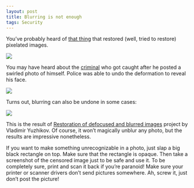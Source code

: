 ```yaml
---
layout: post
title: Blurring is not enough
tags: Security
---
```


You’ve probably heard of [that thing](https://colab.research.google.com/github/tg-bomze/Face-Depixelizer/blob/master/Face_Depixelizer_Eng.ipynb) that restored (well, tried to restore) pixelated images.

![](/img/2020/restore-pixels.webp)

You may have heard about the [criminal](https://en.wikipedia.org/wiki/Christopher_Paul_Neil) who got caught after he posted a swirled photo of himself. Police was able to undo the deformation to reveal his face.

![](/img/2020/criminal.webp)

Turns out, blurring can also be undone in some cases:

![](/img/2020/text-unblur.webp)

This is the result of [Restoration of defocused and blurred images](https://yuzhikov.com/articles/BlurredImagesRestoration1.htm) project by Vladimir Yuzhikov. Of course, it won’t magically unblur any photo, but the results are impressive nonetheless.

If you want to make something unrecognizable in a photo, just slap a big black rectangle on top. Make sure that the rectangle is opaque. Then take a screenshot of the censored image just to be safe and use it. To be completely sure, print and scan it back if you’re paranoid! Make sure your printer or scanner drivers don’t send pictures somewhere. Ah, screw it, just don’t post the picture!
